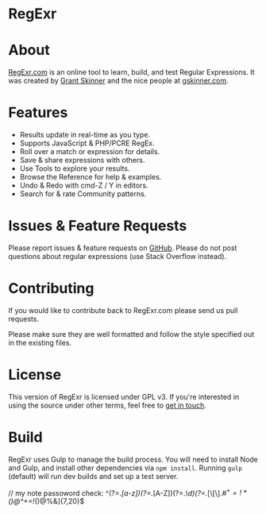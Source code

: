 

RegExr
======

# About
[RegExr.com](http://regexr.com/) is an online tool to learn, build, and test Regular Expressions. It was created by [Grant Skinner](http://twitter.com/gskinner) and the nice people at [gskinner.com](http://gskinner.com/).

# Features
* Results update in real-time as you type.
* Supports JavaScript & PHP/PCRE RegEx.
* Roll over a match or expression for details.
* Save & share expressions with others.
* Use Tools to explore your results.
* Browse the Reference for help & examples.
* Undo & Redo with cmd-Z / Y in editors.
* Search for & rate Community patterns.

# Issues & Feature Requests
Please report issues & feature requests on [GitHub](https://github.com/gskinner/regexr/issues). Please do not post questions about regular expressions (use Stack Overflow instead).

# Contributing
If you would like to contribute back to RegExr.com please send us pull requests.

Please make sure they are well formatted and follow the style specified out in the existing files.

# License
This version of RegExr is licensed under GPL v3. If you're interested in using the source under other terms, feel free to [get in touch](https://gskinner.com).

# Build
RegExr uses Gulp to manage the build process. You will need to install Node and Gulp, and install other dependencies via `npm install`. Running `gulp` (default) will run dev builds and set up a test server.


// my note
passoword check:
^(?=.*[a-z])(?=.*[A-Z])(?=.*\d)(?=.*[\\\[\\\].*#$^+=!*()@%&])[a-zA-Z0-9!\\\[\\\].*#$^+=!*()@%&]{7,20}$ 
